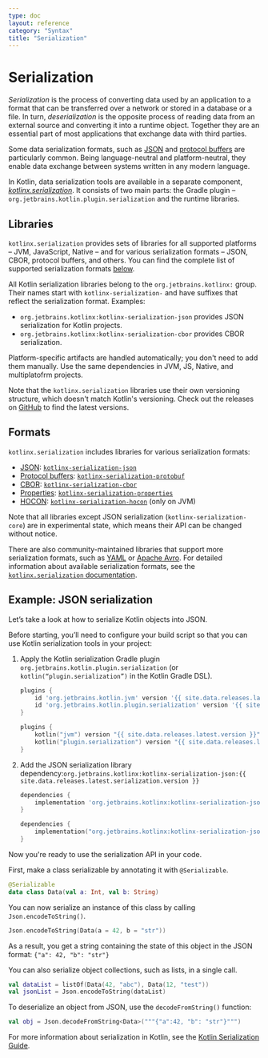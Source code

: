 ```yaml
---
type: doc
layout: reference
category: "Syntax"
title: "Serialization"
---
```


# Serialization

_Serialization_ is the process of converting data used by an application to a format that can be transferred over a network
or stored in a database or a file. In turn, _deserialization_ is the opposite process of reading data from an external source
and converting it into a runtime object. Together they are an essential part of most applications that exchange
data with third parties. 

Some data serialization formats, such as [JSON](https://www.json.org/json-en.html) and 
[protocol buffers](https://developers.google.com/protocol-buffers) are particularly common. Being language-neutral and
platform-neutral, they enable data exchange between systems written in any modern language.

In Kotlin, data serialization tools are available in a separate component, [*kotlinx.serialization*](https://github.com/Kotlin/kotlinx.serialization).
It consists of two main parts: the Gradle plugin –`org.jetbrains.kotlin.plugin.serialization` and the runtime libraries. 

## Libraries

`kotlinx.serialization` provides sets of libraries for all supported platforms – JVM, JavaScript, Native – and for various
serialization formats – JSON, CBOR, protocol buffers, and others. You can find the complete list of supported serialization
formats [below](#formats).

All Kotlin serialization libraries belong to the `org.jetbrains.kotlinx:` group. Their names start with `kotlinx-serialization-`
and have suffixes that reflect the serialization format. Examples:
* `org.jetbrains.kotlinx:kotlinx-serialization-json` provides JSON serialization for Kotlin projects.
* `org.jetbrains.kotlinx:kotlinx-serialization-cbor` provides CBOR serialization.

Platform-specific artifacts are handled automatically; you don't need to add them manually. Use the same dependencies in JVM, JS, Native,
and multiplatofrm projects.

Note that the `kotlinx.serialization` libraries use their own versioning structure, which doesn't match Kotlin's versioning. Check out the
releases on [GitHub](https://github.com/Kotlin/kotlinx.serialization/releases) to find the latest versions.

## Formats

`kotlinx.serialization` includes libraries for various serialization formats:

* [JSON](https://www.json.org/): [`kotlinx-serialization-json`](https://github.com/Kotlin/kotlinx.serialization/blob/master/formats/README.md#json)
* [Protocol buffers](https://developers.google.com/protocol-buffers): [`kotlinx-serialization-protobuf`](https://github.com/Kotlin/kotlinx.serialization/blob/master/formats/README.md#protobuf)
* [CBOR](https://cbor.io/): [`kotlinx-serialization-cbor`](https://github.com/Kotlin/kotlinx.serialization/blob/master/formats/README.md#cbor)
* [Properties](https://en.wikipedia.org/wiki/.properties): [`kotlinx-serialization-properties`](https://github.com/Kotlin/kotlinx.serialization/blob/master/formats/README.md#properties)
* [HOCON](https://github.com/lightbend/config/blob/master/HOCON.md): [`kotlinx-serialization-hocon`](https://github.com/Kotlin/kotlinx.serialization/blob/master/formats/README.md#hocon) (only on JVM)

Note that all libraries except JSON serialization (`kotlinx-serialization-core`) are in experimental state, which means
their API can be changed without notice.

There are also community-maintained libraries that support more serialization formats, such as [YAML](https://yaml.org/)
or [Apache Avro](https://avro.apache.org/). For detailed information about available serialization formats, see the 
[`kotlinx.serialization` documentation](https://github.com/Kotlin/kotlinx.serialization/blob/master/formats/README.md).

## Example: JSON serialization
   
Let’s take a look at how to serialize Kotlin objects into JSON.

Before starting, you’ll need to configure your build script so that you can use Kotlin serialization tools in your project:

1. Apply the Kotlin serialization Gradle plugin `org.jetbrains.kotlin.plugin.serialization` (or `kotlin(“plugin.serialization”)`
in the Kotlin Gradle DSL).

    <div class="multi-language-sample" data-lang="groovy">
    <div class="sample" markdown="1" theme="idea" mode='groovy'>
    
    ```groovy
    plugins {
        id 'org.jetbrains.kotlin.jvm' version '{{ site.data.releases.latest.version }}'
        id 'org.jetbrains.kotlin.plugin.serialization' version '{{ site.data.releases.latest.version }}'  
    }
    ```
    
    </div>
    </div>
    
    <div class="multi-language-sample" data-lang="kotlin">
    <div class="sample" markdown="1" theme="idea" mode='kotlin' data-highlight-only>
    
    ```kotlin
    plugins {
        kotlin("jvm") version "{{ site.data.releases.latest.version }}"
        kotlin("plugin.serialization") version "{{ site.data.releases.latest.version }}"
    }
    ```
    
    </div>
    </div>

2. Add the JSON serialization library dependency:`org.jetbrains.kotlinx:kotlinx-serialization-json:{{ site.data.releases.latest.serialization.version }}`

    <div class="multi-language-sample" data-lang="groovy">
    <div class="sample" markdown="1" theme="idea" mode='groovy'>
    
    ```groovy
    dependencies {
        implementation 'org.jetbrains.kotlinx:kotlinx-serialization-json:{{ site.data.releases.latest.serialization.version }}'
    } 
    ```
    
    </div>
    </div>
    
    <div class="multi-language-sample" data-lang="kotlin">
    <div class="sample" markdown="1" theme="idea" mode='kotlin' data-highlight-only>
    
    ```kotlin
    dependencies {
        implementation("org.jetbrains.kotlinx:kotlinx-serialization-json:{{ site.data.releases.latest.serialization.version }}")
    } 
    ```
    
    </div>
    </div>

Now you're ready to use the serialization API in your code.

First, make a class serializable by annotating it with `@Serializable`.

<div class="sample" markdown="1" theme="idea" data-highlight-only>

```kotlin
@Serializable
data class Data(val a: Int, val b: String)
```
</div>

You can now serialize an instance of this class by calling `Json.encodeToString()`.

<div class="sample" markdown="1" theme="idea" data-highlight-only>

```kotlin
Json.encodeToString(Data(a = 42, b = "str"))
```
</div>

As a result, you get a string containing the state of this object in the JSON format: `{"a": 42, "b": "str"}`

You can also serialize object collections, such as lists, in a single call.
 
<div class="sample" markdown="1" theme="idea" data-highlight-only>
 
 ```kotlin
val dataList = listOf(Data(42, "abc"), Data(12, "test"))
val jsonList = Json.encodeToString(dataList)
 ```
</div>
  
To deserialize an object from JSON, use the `decodeFromString()` function:

<div class="sample" markdown="1" theme="idea" data-highlight-only>
 
 ```kotlin
val obj = Json.decodeFromString<Data>("""{"a":42, "b": "str"}""")
 ```
 </div>
 
For more information about serialization in Kotlin, see the [Kotlin Serialization Guide](https://github.com/Kotlin/kotlinx.serialization/blob/master/docs/serialization-guide.md).
